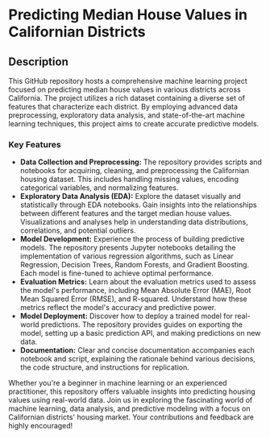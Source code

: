 # Predicting Median House Values in Californian Districts

## Description

This GitHub repository hosts a comprehensive machine learning project focused on predicting median house values in various districts across California. The project utilizes a rich dataset containing a diverse set of features that characterize each district. By employing advanced data preprocessing, exploratory data analysis, and state-of-the-art machine learning techniques, this project aims to create accurate predictive models.

### Key Features

- **Data Collection and Preprocessing:** The repository provides scripts and notebooks for acquiring, cleaning, and preprocessing the Californian housing dataset. This includes handling missing values, encoding categorical variables, and normalizing features.
- **Exploratory Data Analysis (EDA):** Explore the dataset visually and statistically through EDA notebooks. Gain insights into the relationships between different features and the target median house values. Visualizations and analyses help in understanding data distributions, correlations, and potential outliers.
- **Model Development:** Experience the process of building predictive models. The repository presents Jupyter notebooks detailing the implementation of various regression algorithms, such as Linear Regression, Decision Trees, Random Forests, and Gradient Boosting. Each model is fine-tuned to achieve optimal performance.
- **Evaluation Metrics:** Learn about the evaluation metrics used to assess the model's performance, including Mean Absolute Error (MAE), Root Mean Squared Error (RMSE), and R-squared. Understand how these metrics reflect the model's accuracy and predictive power.
- **Model Deployment:** Discover how to deploy a trained model for real-world predictions. The repository provides guides on exporting the model, setting up a basic prediction API, and making predictions on new data.
- **Documentation:** Clear and concise documentation accompanies each notebook and script, explaining the rationale behind various decisions, the code structure, and instructions for replication.

Whether you're a beginner in machine learning or an experienced practitioner, this repository offers valuable insights into predicting housing values using real-world data. Join us in exploring the fascinating world of machine learning, data analysis, and predictive modeling with a focus on Californian districts' housing market. Your contributions and feedback are highly encouraged!
